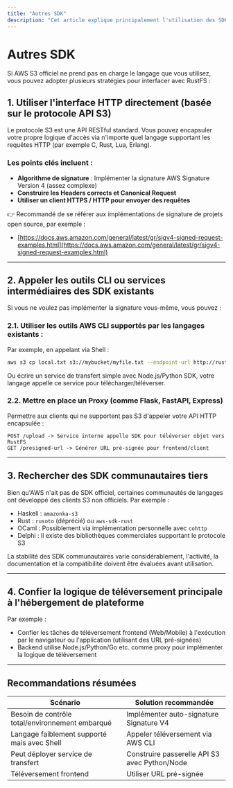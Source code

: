 ```yaml
---
title: "Autres SDK"
description: "Cet article explique principalement l'utilisation des SDK de diverses autres langues dans RustFS."
---
```


# Autres SDK

Si AWS S3 officiel ne prend pas en charge le langage que vous utilisez, vous pouvez adopter plusieurs stratégies pour interfacer avec RustFS :

## 1. Utiliser l'interface HTTP directement (basée sur le protocole API S3)

Le protocole S3 est une API RESTful standard. Vous pouvez encapsuler votre propre logique d'accès via n'importe quel langage supportant les requêtes HTTP (par exemple C, Rust, Lua, Erlang).

### Les points clés incluent :

* **Algorithme de signature** : Implémenter la signature AWS Signature Version 4 (assez complexe)
* **Construire les Headers corrects et Canonical Request**
* **Utiliser un client HTTPS / HTTP pour envoyer des requêtes**

👉 Recommandé de se référer aux implémentations de signature de projets open source, par exemple :

* [https://docs.aws.amazon.com/general/latest/gr/sigv4-signed-request-examples.html](https://docs.aws.amazon.com/general/latest/gr/sigv4-signed-request-examples.html)

---

## 2. Appeler les outils CLI ou services intermédiaires des SDK existants

Si vous ne voulez pas implémenter la signature vous-même, vous pouvez :

### 2.1. Utiliser les outils AWS CLI supportés par les langages existants :

Par exemple, en appelant via Shell :

```bash
aws s3 cp local.txt s3://mybucket/myfile.txt --endpoint-url http://rustfs.local:9000
```

Ou écrire un service de transfert simple avec Node.js/Python SDK, votre langage appelle ce service pour télécharger/téléverser.

### 2.2. Mettre en place un Proxy (comme Flask, FastAPI, Express)

Permettre aux clients qui ne supportent pas S3 d'appeler votre API HTTP encapsulée :

```http
POST /upload -> Service interne appelle SDK pour téléverser objet vers RustFS
GET /presigned-url -> Générer URL pré-signée pour frontend/client
```

---

## 3. Rechercher des SDK communautaires tiers

Bien qu'AWS n'ait pas de SDK officiel, certaines communautés de langages ont développé des clients S3 non officiels. Par exemple :

* Haskell : `amazonka-s3`
* Rust : `rusoto` (déprécié) ou `aws-sdk-rust`
* OCaml : Possiblement via implémentation personnelle avec `cohttp`
* Delphi : Il existe des bibliothèques commerciales supportant le protocole S3

La stabilité des SDK communautaires varie considérablement, l'activité, la documentation et la compatibilité doivent être évaluées avant utilisation.

---

## 4. Confier la logique de téléversement principale à l'hébergement de plateforme

Par exemple :

* Confier les tâches de téléversement frontend (Web/Mobile) à l'exécution par le navigateur ou l'application (utilisant des URL pré-signées)
* Backend utilise Node.js/Python/Go etc. comme proxy pour implémenter la logique de téléversement

---

## Recommandations résumées

| Scénario | Solution recommandée |
| ------------- | ---------------------------------- |
| Besoin de contrôle total/environnement embarqué | Implémenter auto-signature Signature V4 |
| Langage faiblement supporté mais avec Shell | Appeler téléversement via AWS CLI |
| Peut déployer service de transfert | Construire passerelle API S3 avec Python/Node |
| Téléversement frontend | Utiliser URL pré-signée |

